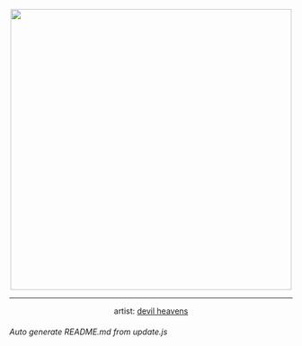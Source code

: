 
<p align="center">
  <img width="500" src="https://nekos.best/api/v2/neko/0430.png">
  <hr/>
  <center>
    artist: <a href="https://www.pixiv.net/en/artworks/88755386">devil heavens</a>
  </center>
</p>


###### Auto generate README.md from update.js

